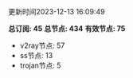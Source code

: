 更新时间2023-12-13 16:09:49

**总订阅: 45**
**总节点: 434**
**有效节点: 75**
- v2ray节点: 57
- ss节点: 13
- trojan节点: 5
